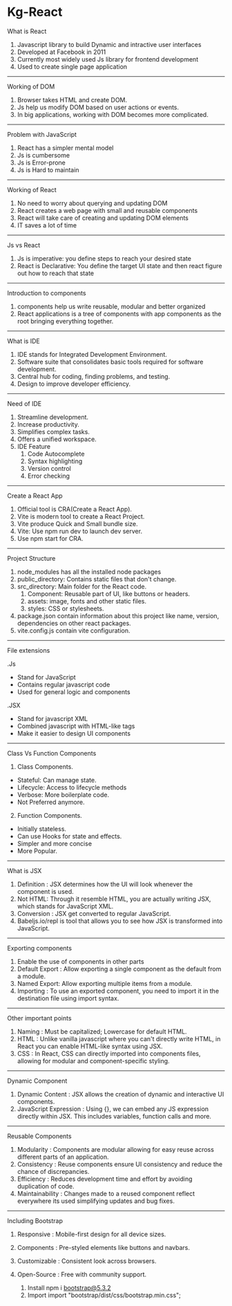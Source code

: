 # Kg-React

What is React

1. Javascript library to build Dynamic and intractive user interfaces
2. Developed at Facebook in 2011
3. Currently most widely used Js library for frontend development
4. Used to create single page application

---

Working of DOM

1. Browser takes HTML and create DOM.
2. Js help us modify DOM based on user actions or events.
3. In big applications, working with DOM becomes more complicated.

---

Problem with JavaScript

1. React has a simpler mental model
2. Js is cumbersome
3. Js is Error-prone
4. Js is Hard to maintain

---

Working of React

1. No need to worry about querying and updating DOM
2. React creates a web page with small and reusable components
3. React will take care of creating and updating DOM elements
4. IT saves a lot of time

---

Js vs React

1. Js is imperative: you define steps to reach your desired state
2. React is Declarative: You define the target UI state and then react figure out how to reach that state

---

Introduction to components

1. components help us write reusable, modular and better organized
2. React applications is a tree of components with app components as the root bringing everything together.

---

What is IDE

1. IDE stands for Integrated Development Environment.
2. Software suite that consolidates basic tools required for software development.
3. Central hub for coding, finding problems, and testing.
4. Design to improve developer efficiency.

---

Need of IDE

1. Streamline development.
2. Increase productivity.
3. Simplifies complex tasks.
4. Offers a unified workspace.
5. IDE Feature
   1. Code Autocomplete
   2. Syntax highlighting
   3. Version control
   4. Error checking

---

Create a React App

1. Official tool is CRA(Create a React App).
2. Vite is modern tool to create a React Project.
3. Vite produce Quick and Small bundle size.
4. Vite: Use npm run dev to launch dev server.
5. Use npm start for CRA.

---

Project Structure

1. node_modules has all the installed node packages
2. public_directory: Contains static files that don't change.
3. src_directory: Main folder for the React code.
   1. Component: Reusable part of UI, like buttons or headers.
   2. assets: image, fonts and other static files.
   3. styles: CSS or stylesheets.
4. package.json contain information about this project like name, version, dependencies on other react packages.
5. vite.config.js contain vite configuration.

---

File extensions

.Js

- Stand for JavaScript
- Contains regular javascript code
- Used for general logic and components

.JSX

- Stand for javascript XML
- Combined javascript with HTML-like tags
- Make it easier to design UI components

---

Class Vs Function Components

1. Class Components.

- Stateful: Can manage state.
- Lifecycle: Access to lifecycle methods
- Verbose: More boilerplate code.
- Not Preferred anymore.

2. Function Components.

- Initially stateless.
- Can use Hooks for state and effects.
- Simpler and more concise
- More Popular.

---

What is JSX

1. Definition : JSX determines how the UI will look whenever the component is used.
2. Not HTML: Through it resemble HTML, you are actually writing JSX, which stands for JavaScript XML.
3. Conversion : JSX get converted to regular JavaScript.
4. Babeljs.io/repl is tool that allows you to see how JSX is transformed into JavaScript.

---

Exporting components

1. Enable the use of components in other parts
2. Default Export : Allow exporting a single component as the default from a module.
3. Named Export: Allow exporting multiple items from a module.
4. Importing : To use an exported component, you need to import it in the destination file using import syntax.

--- 

Other important points

1. Naming : Must be capitalized; Lowercase for default HTML.
2. HTML : Unlike vanilla javascript where you can't directly write HTML, in React you can enable HTML-like syntax using JSX.
3. CSS : In React, CSS can directly imported into components files, allowing for modular and component-specific styling.

---

Dynamic Component

1. Dynamic Content : JSX allows the creation of dynamic and interactive UI components.
2. JavaScript Expression : Using {}, we can embed any JS expression directly within JSX. This includes variables, function calls and more.

---

Reusable Components

1. Modularity : Components are modular allowing for easy reuse across different parts of an application.
2. Consistency : Reuse components ensure UI consistency and reduce the chance of discrepancies.
3. Efficiency : Reduces development time and effort by avoiding duplication of code.
4. Maintainability : Changes made to a reused component reflect everywhere its used simplifying updates and bug fixes.

---

Including Bootstrap

1. Responsive : Mobile-first design for all device sizes.
2. Components : Pre-styled elements like buttons and navbars.
3. Customizable : Consistent look across browsers.
4. Open-Source : Free with community support.

   1. Install 
   npm i bootstrap@5.3.2
   2. Import
   import "bootstrap/dist/css/bootstrap.min.css";
